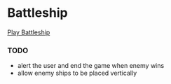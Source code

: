 # Battleship

[Play Battleship](https://ben-casson.github.io/battleship/)

### TODO
- alert the user and end the game when enemy wins
- allow enemy ships to be placed vertically
